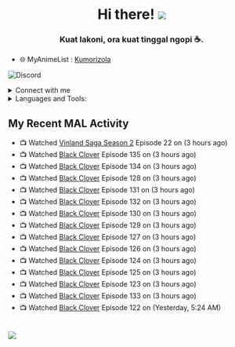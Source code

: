 <h1 align="center">Hi there! <img src="https://media.giphy.com/media/hvRJCLFzcasrR4ia7z/giphy.gif" width="25px"> </h1>
<h3 align="center">Kuat lakoni, ora kuat tinggal ngopi ☕.</h3>

- 🌐 MyAnimeList : [Kumorizola](https://myanimelist.net/animelist/Kumorizola)

![Discord](https://discord.c99.nl/widget/theme-3/761213268009943051.png)
<details>
      <summary>Connect with me</summary>
    <p align="left">
        <a href="https://www.facebook.com/kumori.hartley.1" target="blank"><img align="center"
                src="https://raw.githubusercontent.com/rahuldkjain/github-profile-readme-generator/master/src/images/icons/Social/facebook.svg"
                alt="kumori hartley" height="30" width="40" /></a>
        <a href="https://www.instagram.com/kumorizola/" target="blank"><img align="center"
                src="https://raw.githubusercontent.com/rahuldkjain/github-profile-readme-generator/master/src/images/icons/Social/instagram.svg"
                alt="kumorizola" height="30" width="40" /></a>
        <a href="https://discord.com" target="blank"><img align="center"
                src="https://raw.githubusercontent.com/rahuldkjain/github-profile-readme-generator/master/src/images/icons/Social/discord.svg"
                alt="Kumori#5882" height="30" width="40" /></a>
    </p>
</details>

<details>
    <summary align="left">Languages and Tools:</summary>
<p align="left">
      <a href="https://www.w3schools.com/css/" target="_blank">
        <img src="https://raw.githubusercontent.com/devicons/devicon/master/icons/css3/css3-original-wordmark.svg"
            alt="css3" width="40" height="40" /> </a> <a href="https://www.w3.org/html/" target="_blank"> <img
            src="https://raw.githubusercontent.com/devicons/devicon/master/icons/html5/html5-original-wordmark.svg"
            alt="html5" width="40" height="40" /> </a> <a href="https://www.java.com" target="_blank"> <img
            src="https://raw.githubusercontent.com/devicons/devicon/master/icons/java/java-original.svg" alt="java"
            width="40" height="40" /> </a> <a href="https://developer.mozilla.org/en-US/docs/Web/JavaScript"
            target="_blank"> <img
            src="https://raw.githubusercontent.com/devicons/devicon/master/icons/javascript/javascript-original.svg"
            alt="javascript" width="40" height="40" /> </a> <a href="https://nodejs.org" target="_blank"> <img
            src="https://raw.githubusercontent.com/devicons/devicon/master/icons/nodejs/nodejs-original-wordmark.svg"
            alt="nodejs" width="40" height="40" /> </a> <a href="https://www.python.org" target="_blank"> <img
            src="https://raw.githubusercontent.com/devicons/devicon/master/icons/python/python-original.svg"
            alt="python" width="40" height="40" /> </a> <a href="https://www.typescriptlang.org/" target="_blank"> <img
            src="https://raw.githubusercontent.com/devicons/devicon/master/icons/typescript/typescript-original.svg" 
            alt="typescript" width="40" height="40" /> </a> <a href="https://www.photoshop.com/en" target="_blank"> <img
            src="https://upload.wikimedia.org/wikipedia/commons/a/af/Adobe_Photoshop_CC_icon.svg" alt="photoshop" width="40" height="40"/> </a>
            <a href="https://www.adobe.com/products/premiere.html" target="_blank"> <img
            src="https://upload.wikimedia.org/wikipedia/commons/4/40/Adobe_Premiere_Pro_CC_icon.svg" alt="Premiere pro" width="40" height="40"/> </a>
            <a href="https://www.adobe.com/in/products/illustrator.html" target="_blank"> <img 
            src="https://upload.wikimedia.org/wikipedia/commons/f/fb/Adobe_Illustrator_CC_icon.svg" alt="illustrator" width="40" height="40"/> </a>
      
 </details>
 
 <h2> My Recent MAL Activity</h2>
<!-- MAL_ACTIVITY:start -->

- 📺 Watched [Vinland Saga Season 2](https://MyAnimeList.net/anime.php?id=49387) Episode 22 on (3 hours ago)
- 📺 Watched [Black Clover](https://MyAnimeList.net/anime.php?id=34572) Episode 135 on (3 hours ago)
- 📺 Watched [Black Clover](https://MyAnimeList.net/anime.php?id=34572) Episode 134 on (3 hours ago)
- 📺 Watched [Black Clover](https://MyAnimeList.net/anime.php?id=34572) Episode 128 on (3 hours ago)
- 📺 Watched [Black Clover](https://MyAnimeList.net/anime.php?id=34572) Episode 131 on (3 hours ago)
- 📺 Watched [Black Clover](https://MyAnimeList.net/anime.php?id=34572) Episode 132 on (3 hours ago)
- 📺 Watched [Black Clover](https://MyAnimeList.net/anime.php?id=34572) Episode 130 on (3 hours ago)
- 📺 Watched [Black Clover](https://MyAnimeList.net/anime.php?id=34572) Episode 129 on (3 hours ago)
- 📺 Watched [Black Clover](https://MyAnimeList.net/anime.php?id=34572) Episode 127 on (3 hours ago)
- 📺 Watched [Black Clover](https://MyAnimeList.net/anime.php?id=34572) Episode 126 on (3 hours ago)
- 📺 Watched [Black Clover](https://MyAnimeList.net/anime.php?id=34572) Episode 124 on (3 hours ago)
- 📺 Watched [Black Clover](https://MyAnimeList.net/anime.php?id=34572) Episode 125 on (3 hours ago)
- 📺 Watched [Black Clover](https://MyAnimeList.net/anime.php?id=34572) Episode 123 on (3 hours ago)
- 📺 Watched [Black Clover](https://MyAnimeList.net/anime.php?id=34572) Episode 133 on (3 hours ago)
- 📺 Watched [Black Clover](https://MyAnimeList.net/anime.php?id=34572) Episode 122 on (Yesterday, 5:24 AM)

<!-- MAL_ACTIVITY:end -->

  
<h2 align="left"> <img src="https://media.discordapp.net/attachments/918405470073520168/919220018355523584/ezgif.com-gif-maker_1.gif">
